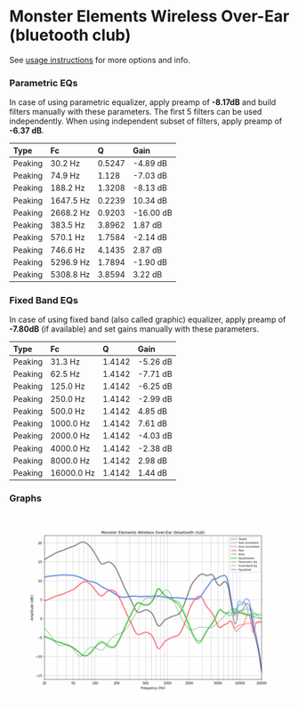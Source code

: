 # Monster Elements Wireless Over-Ear (bluetooth club)
See [usage instructions](https://github.com/jaakkopasanen/AutoEq#usage) for more options and info.

### Parametric EQs
In case of using parametric equalizer, apply preamp of **-8.17dB** and build filters manually
with these parameters. The first 5 filters can be used independently.
When using independent subset of filters, apply preamp of **-6.37 dB**.

| Type    | Fc        |      Q | Gain      |
|:--------|:----------|:-------|:----------|
| Peaking | 30.2 Hz   | 0.5247 | -4.89 dB  |
| Peaking | 74.9 Hz   | 1.128  | -7.03 dB  |
| Peaking | 188.2 Hz  | 1.3208 | -8.13 dB  |
| Peaking | 1647.5 Hz | 0.2239 | 10.34 dB  |
| Peaking | 2668.2 Hz | 0.9203 | -16.00 dB |
| Peaking | 383.5 Hz  | 3.8962 | 1.87 dB   |
| Peaking | 570.1 Hz  | 1.7584 | -2.14 dB  |
| Peaking | 746.6 Hz  | 4.1435 | 2.87 dB   |
| Peaking | 5296.9 Hz | 1.7894 | -1.90 dB  |
| Peaking | 5308.8 Hz | 3.8594 | 3.22 dB   |

### Fixed Band EQs
In case of using fixed band (also called graphic) equalizer, apply preamp of **-7.80dB**
(if available) and set gains manually with these parameters.

| Type    | Fc         |      Q | Gain     |
|:--------|:-----------|:-------|:---------|
| Peaking | 31.3 Hz    | 1.4142 | -5.26 dB |
| Peaking | 62.5 Hz    | 1.4142 | -7.71 dB |
| Peaking | 125.0 Hz   | 1.4142 | -6.25 dB |
| Peaking | 250.0 Hz   | 1.4142 | -2.99 dB |
| Peaking | 500.0 Hz   | 1.4142 | 4.85 dB  |
| Peaking | 1000.0 Hz  | 1.4142 | 7.61 dB  |
| Peaking | 2000.0 Hz  | 1.4142 | -4.03 dB |
| Peaking | 4000.0 Hz  | 1.4142 | -2.38 dB |
| Peaking | 8000.0 Hz  | 1.4142 | 2.98 dB  |
| Peaking | 16000.0 Hz | 1.4142 | 1.44 dB  |

### Graphs
![](./Monster%20Elements%20Wireless%20Over-Ear%20(bluetooth%20club).png)